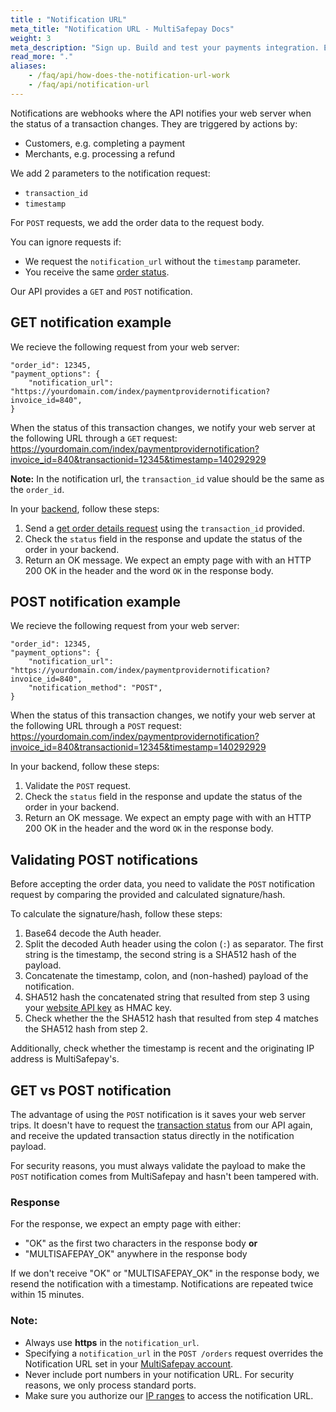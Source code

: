 ```yaml
---
title : "Notification URL"
meta_title: "Notification URL - MultiSafepay Docs"
weight: 3
meta_description: "Sign up. Build and test your payments integration. Explore our products and services. Use our API Reference, SDKs, and wrappers. Get support."
read_more: "."
aliases:
    - /faq/api/how-does-the-notification-url-work
    - /faq/api/notification-url
---
```


Notifications are webhooks where the API notifies your web server when the status of a transaction changes. They are triggered by actions by:

- Customers, e.g. completing a payment
- Merchants, e.g. processing a refund
  
We add 2 parameters to the notification request:

- `transaction_id`  
- `timestamp`

For `POST` requests, we add the order data to the request body.

You can ignore requests if:

- We request the `notification_url` without the `timestamp` parameter.  
- You receive the same [order status](/payments/multisafepay-statuses/). 

Our API provides a `GET` and `POST` notification.

## GET notification example
We recieve the following request from your web server:

```
"order_id": 12345,  
"payment_options": {
    "notification_url": "https://yourdomain.com/index/paymentprovidernotification?invoice_id=840",
}
```

When the status of this transaction changes, we notify your web server at the following URL through a `GET` request: https://yourdomain.com/index/paymentprovidernotification?invoice_id=840&transactionid=12345&timestamp=140292929

**Note:** In the notification url, the `transaction_id` value should be the same as the `order_id`.

In your [backend](/getting-started/glossary/#backend), follow these steps: 

1. Send a [get order details request](/api/#get-order-details) using the `transaction_id` provided.
2. Check the `status` field in the response and update the status of the order in your backend.
3. Return an OK message. We expect an empty page with with an HTTP 200 OK in the header and the word `OK` in the response body.

## POST notification example
We recieve the following request from your web server:

```
"order_id": 12345,  
"payment_options": {
    "notification_url": "https://yourdomain.com/index/paymentprovidernotification?invoice_id=840",
    "notification_method": "POST",
}
```

When the status of this transaction changes, we notify your web server at the following URL through a `POST` request: https://yourdomain.com/index/paymentprovidernotification?invoice_id=840&transactionid=12345&timestamp=140292929

In your backend, follow these steps: 

1. Validate the `POST` request.
2. Check the `status` field in the response and update the status of the order in your backend.
3. Return an OK message. We expect an empty page with with an HTTP 200 OK in the header and the word `OK` in the response body.

## Validating POST notifications
Before accepting the order data, you need to validate the `POST` notification request by comparing the provided and calculated signature/hash.

To calculate the signature/hash, follow these steps:

1. Base64 decode the Auth header.
2. Split the decoded Auth header using the colon (`:`) as separator. The first string is the timestamp, the second string is a SHA512 hash of the payload.
3. Concatenate the timestamp, colon, and (non-hashed) payload of the notification.
4. SHA512 hash the concatenated string that resulted from step 3 using your [website API key](/tools/multisafepay-account/get-your-api-key) as HMAC key.
5. Check whether the the SHA512 hash that resulted from step 4 matches the SHA512 hash from step 2.

Additionally, check whether the timestamp is recent and the originating IP address is MultiSafepay's.

## GET vs POST notification
The advantage of using the `POST` notification is it saves your web server trips. It doesn't have to request the [transaction status](/payments/multisafepay-statuses/) from our API again, and receive the updated transaction status directly in the notification payload.

For security reasons, you must always validate the payload to make the `POST` notification comes from MultiSafepay and hasn't been tampered with.

### Response
For the response, we expect an empty page with either:

- "OK" as the first two characters in the response body **or**
- "MULTISAFEPAY_OK" anywhere in the response body

If we don't receive "OK" or "MULTISAFEPAY_OK" in the response body, we resend the notification with a timestamp. Notifications are repeated twice within 15 minutes. 


### Note:

- Always use **https** in the `notification_url`.
- Specifying a `notification_url` in the `POST /orders` request overrides the Notification URL set in your [MultiSafepay account](https://merchant.multisafepay.com).
- Never include port numbers in your notification URL. For security reasons, we only process standard ports.
- Make sure you authorize our [IP ranges](/faq/general/ip-ranges) to access the notification URL.

